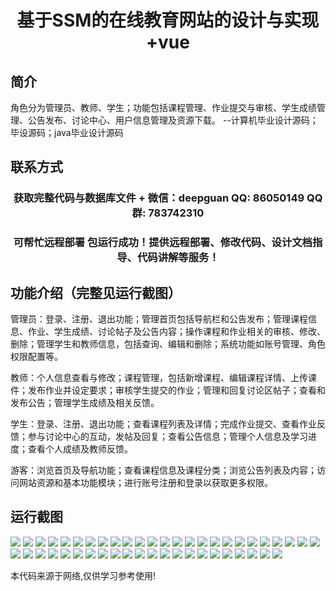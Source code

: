 <p><h1 align="center">基于SSM的在线教育网站的设计与实现+vue</h1></p>

## 简介
角色分为管理员、教师、学生；功能包括课程管理、作业提交与审核、学生成绩管理、公告发布、讨论中心、用户信息管理及资源下载。    --计算机毕业设计源码；毕设源码；java毕业设计源码


## 联系方式
<p><h3 align="center">获取完整代码与数据库文件 + 微信：deepguan QQ: 86050149 QQ群: 783742310</h3></p>
<p><h3 align="center">可帮忙远程部署 包运行成功！提供远程部署、修改代码、设计文档指导、代码讲解等服务！</h3></p>

## 功能介绍（完整见运行截图）
管理员：登录、注册、退出功能；管理首页包括导航栏和公告发布；管理课程信息、作业、学生成绩、讨论帖子及公告内容；操作课程和作业相关的审核、修改、删除；管理学生和教师信息，包括查询、编辑和删除；系统功能如账号管理、角色权限配置等。

教师：个人信息查看与修改；课程管理，包括新增课程、编辑课程详情、上传课件；发布作业并设定要求；审核学生提交的作业；管理和回复讨论区帖子；查看和发布公告；管理学生成绩及相关反馈。

学生：登录、注册、退出功能；查看课程列表及详情；完成作业提交、查看作业反馈；参与讨论中心的互动，发帖及回复；查看公告信息；管理个人信息及学习进度；查看个人成绩及教师反馈。

游客：浏览首页及导航功能；查看课程信息及课程分类；浏览公告列表及内容；访问网站资源和基本功能模块；进行账号注册和登录以获取更多权限。


## 运行截图
![](https://bs-1329754181.cos.ap-shanghai.myqcloud.com/ssm/OnlineEducationWebsite/img/001.jpg)
![](https://bs-1329754181.cos.ap-shanghai.myqcloud.com/ssm/OnlineEducationWebsite/img/002.jpg)
![](https://bs-1329754181.cos.ap-shanghai.myqcloud.com/ssm/OnlineEducationWebsite/img/003.jpg)
![](https://bs-1329754181.cos.ap-shanghai.myqcloud.com/ssm/OnlineEducationWebsite/img/004.jpg)
![](https://bs-1329754181.cos.ap-shanghai.myqcloud.com/ssm/OnlineEducationWebsite/img/005.jpg)
![](https://bs-1329754181.cos.ap-shanghai.myqcloud.com/ssm/OnlineEducationWebsite/img/006.jpg)
![](https://bs-1329754181.cos.ap-shanghai.myqcloud.com/ssm/OnlineEducationWebsite/img/007.jpg)
![](https://bs-1329754181.cos.ap-shanghai.myqcloud.com/ssm/OnlineEducationWebsite/img/008.jpg)
![](https://bs-1329754181.cos.ap-shanghai.myqcloud.com/ssm/OnlineEducationWebsite/img/009.jpg)
![](https://bs-1329754181.cos.ap-shanghai.myqcloud.com/ssm/OnlineEducationWebsite/img/010.jpg)
![](https://bs-1329754181.cos.ap-shanghai.myqcloud.com/ssm/OnlineEducationWebsite/img/011.jpg)
![](https://bs-1329754181.cos.ap-shanghai.myqcloud.com/ssm/OnlineEducationWebsite/img/012.jpg)
![](https://bs-1329754181.cos.ap-shanghai.myqcloud.com/ssm/OnlineEducationWebsite/img/013.jpg)
![](https://bs-1329754181.cos.ap-shanghai.myqcloud.com/ssm/OnlineEducationWebsite/img/014.jpg)
![](https://bs-1329754181.cos.ap-shanghai.myqcloud.com/ssm/OnlineEducationWebsite/img/015.jpg)
![](https://bs-1329754181.cos.ap-shanghai.myqcloud.com/ssm/OnlineEducationWebsite/img/016.jpg)
![](https://bs-1329754181.cos.ap-shanghai.myqcloud.com/ssm/OnlineEducationWebsite/img/017.jpg)
![](https://bs-1329754181.cos.ap-shanghai.myqcloud.com/ssm/OnlineEducationWebsite/img/018.jpg)
![](https://bs-1329754181.cos.ap-shanghai.myqcloud.com/ssm/OnlineEducationWebsite/img/019.jpg)
![](https://bs-1329754181.cos.ap-shanghai.myqcloud.com/ssm/OnlineEducationWebsite/img/020.jpg)
![](https://bs-1329754181.cos.ap-shanghai.myqcloud.com/ssm/OnlineEducationWebsite/img/021.jpg)
![](https://bs-1329754181.cos.ap-shanghai.myqcloud.com/ssm/OnlineEducationWebsite/img/022.jpg)
![](https://bs-1329754181.cos.ap-shanghai.myqcloud.com/ssm/OnlineEducationWebsite/img/023.jpg)
![](https://bs-1329754181.cos.ap-shanghai.myqcloud.com/ssm/OnlineEducationWebsite/img/024.jpg)
![](https://bs-1329754181.cos.ap-shanghai.myqcloud.com/ssm/OnlineEducationWebsite/img/025.jpg)
![](https://bs-1329754181.cos.ap-shanghai.myqcloud.com/ssm/OnlineEducationWebsite/img/026.jpg)
![](https://bs-1329754181.cos.ap-shanghai.myqcloud.com/ssm/OnlineEducationWebsite/img/027.jpg)
![](https://bs-1329754181.cos.ap-shanghai.myqcloud.com/ssm/OnlineEducationWebsite/img/028.jpg)
![](https://bs-1329754181.cos.ap-shanghai.myqcloud.com/ssm/OnlineEducationWebsite/img/029.jpg)
![](https://bs-1329754181.cos.ap-shanghai.myqcloud.com/ssm/OnlineEducationWebsite/img/030.jpg)
![](https://bs-1329754181.cos.ap-shanghai.myqcloud.com/ssm/OnlineEducationWebsite/img/031.jpg)
![](https://bs-1329754181.cos.ap-shanghai.myqcloud.com/ssm/OnlineEducationWebsite/img/032.jpg)
![](https://bs-1329754181.cos.ap-shanghai.myqcloud.com/ssm/OnlineEducationWebsite/img/033.jpg)
![](https://bs-1329754181.cos.ap-shanghai.myqcloud.com/ssm/OnlineEducationWebsite/img/034.jpg)
![](https://bs-1329754181.cos.ap-shanghai.myqcloud.com/ssm/OnlineEducationWebsite/img/035.jpg)
![](https://bs-1329754181.cos.ap-shanghai.myqcloud.com/ssm/OnlineEducationWebsite/img/036.jpg)
![](https://bs-1329754181.cos.ap-shanghai.myqcloud.com/ssm/OnlineEducationWebsite/img/037.jpg)
![](https://bs-1329754181.cos.ap-shanghai.myqcloud.com/ssm/OnlineEducationWebsite/img/038.jpg)
![](https://bs-1329754181.cos.ap-shanghai.myqcloud.com/ssm/OnlineEducationWebsite/img/039.jpg)
![](https://bs-1329754181.cos.ap-shanghai.myqcloud.com/ssm/OnlineEducationWebsite/img/040.jpg)
![](https://bs-1329754181.cos.ap-shanghai.myqcloud.com/ssm/OnlineEducationWebsite/img/041.jpg)
![](https://bs-1329754181.cos.ap-shanghai.myqcloud.com/ssm/OnlineEducationWebsite/img/042.jpg)
![](https://bs-1329754181.cos.ap-shanghai.myqcloud.com/ssm/OnlineEducationWebsite/img/043.jpg)
![](https://bs-1329754181.cos.ap-shanghai.myqcloud.com/ssm/OnlineEducationWebsite/img/044.jpg)
![](https://bs-1329754181.cos.ap-shanghai.myqcloud.com/ssm/OnlineEducationWebsite/img/045.jpg)
![](https://bs-1329754181.cos.ap-shanghai.myqcloud.com/ssm/OnlineEducationWebsite/img/046.jpg)
![](https://bs-1329754181.cos.ap-shanghai.myqcloud.com/ssm/OnlineEducationWebsite/img/047.jpg)

<p>本代码来源于网络,仅供学习参考使用!</p>
